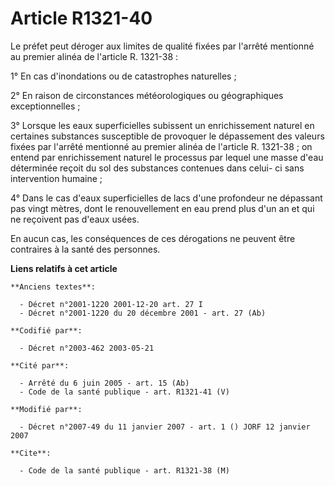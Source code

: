 # Article R1321-40

Le préfet peut déroger aux limites de qualité fixées par l'arrêté mentionné au premier alinéa de l'article R. 1321-38 :

1° En cas d'inondations ou de catastrophes naturelles ;

2° En raison de circonstances météorologiques ou géographiques exceptionnelles ;

3° Lorsque les eaux superficielles subissent un enrichissement naturel en certaines substances susceptible de provoquer le
dépassement des valeurs fixées par l'arrêté mentionné au premier alinéa de l'article R. 1321-38 ; on entend par
enrichissement naturel le processus par lequel une masse d'eau déterminée reçoit du sol des substances contenues dans celui-
ci sans intervention humaine ;

4° Dans le cas d'eaux superficielles de lacs d'une profondeur ne dépassant pas vingt mètres, dont le renouvellement en eau
prend plus d'un an et qui ne reçoivent pas d'eaux usées.

En aucun cas, les conséquences de ces dérogations ne peuvent être contraires à la santé des personnes.

**Liens relatifs à cet article**

	**Anciens textes**:

	  - Décret n°2001-1220 2001-12-20 art. 27 I
	  - Décret n°2001-1220 du 20 décembre 2001 - art. 27 (Ab)

	**Codifié par**:

	  - Décret n°2003-462 2003-05-21

	**Cité par**:

	  - Arrêté du 6 juin 2005 - art. 15 (Ab)
	  - Code de la santé publique - art. R1321-41 (V)

	**Modifié par**:

	  - Décret n°2007-49 du 11 janvier 2007 - art. 1 () JORF 12 janvier 2007

	**Cite**:

	  - Code de la santé publique - art. R1321-38 (M)
